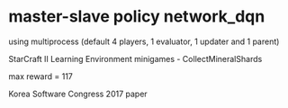 # master-slave policy network_dqn

using multiprocess (default 4 players, 1 evaluator, 1 updater and 1 parent)

StarCraft II Learning Environment
minigames - CollectMineralShards

max reward = 117


Korea Software Congress 2017 paper
